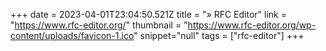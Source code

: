 +++
date = 2023-04-01T23:04:50.521Z
title = "» RFC Editor"
link = "https://www.rfc-editor.org/"
thumbnail = "https://www.rfc-editor.org/wp-content/uploads/favicon-1.ico"
snippet="null"
tags = ["rfc-editor"]
+++
